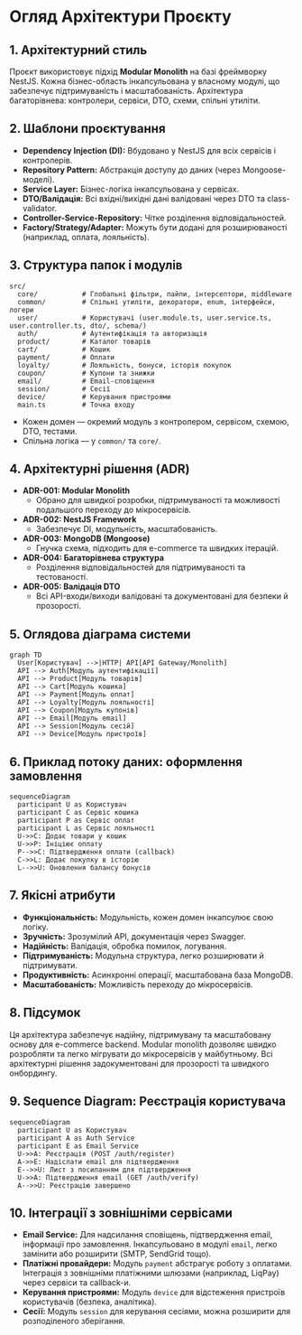 # Огляд Архітектури Проєкту

## 1. Архітектурний стиль

Проєкт використовує підхід **Modular Monolith** на базі фреймворку NestJS. Кожна бізнес-область інкапсульована у власному модулі, що забезпечує підтримуваність і масштабованість. Архітектура багаторівнева: контролери, сервіси, DTO, схеми, спільні утиліти.

## 2. Шаблони проєктування
- **Dependency Injection (DI):** Вбудовано у NestJS для всіх сервісів і контролерів.
- **Repository Pattern:** Абстракція доступу до даних (через Mongoose-моделі).
- **Service Layer:** Бізнес-логіка інкапсульована у сервісах.
- **DTO/Валідація:** Всі вхідні/вихідні дані валідовані через DTO та class-validator.
- **Controller-Service-Repository:** Чітке розділення відповідальностей.
- **Factory/Strategy/Adapter:** Можуть бути додані для розширюваності (наприклад, оплата, лояльність).

## 3. Структура папок і модулів

```
src/
  core/           # Глобальні фільтри, пайпи, інтерсептори, middleware
  common/         # Спільні утиліти, декоратори, enum, інтерфейси, логери
  user/           # Користувачі (user.module.ts, user.service.ts, user.controller.ts, dto/, schema/)
  auth/           # Аутентифікація та авторизація
  product/        # Каталог товарів
  cart/           # Кошик
  payment/        # Оплати
  loyalty/        # Лояльність, бонуси, історія покупок
  coupon/         # Купони та знижки
  email/          # Email-сповіщення
  session/        # Сесії
  device/         # Керування пристроями
  main.ts         # Точка входу
```
- Кожен домен — окремий модуль з контролером, сервісом, схемою, DTO, тестами.
- Спільна логіка — у `common/` та `core/`.

## 4. Архітектурні рішення (ADR)

- **ADR-001: Modular Monolith**
  - Обрано для швидкої розробки, підтримуваності та можливості подальшого переходу до мікросервісів.
- **ADR-002: NestJS Framework**
  - Забезпечує DI, модульність, масштабованість.
- **ADR-003: MongoDB (Mongoose)**
  - Гнучка схема, підходить для e-commerce та швидких ітерацій.
- **ADR-004: Багаторівнева структура**
  - Розділення відповідальностей для підтримуваності та тестованості.
- **ADR-005: Валідація DTO**
  - Всі API-входи/виходи валідовані та документовані для безпеки й прозорості.

## 5. Оглядова діаграма системи

```mermaid
graph TD
  User[Користувач] -->|HTTP| API[API Gateway/Monolith]
  API --> Auth[Модуль аутентифікації]
  API --> Product[Модуль товарів]
  API --> Cart[Модуль кошика]
  API --> Payment[Модуль оплат]
  API --> Loyalty[Модуль лояльності]
  API --> Coupon[Модуль купонів]
  API --> Email[Модуль email]
  API --> Session[Модуль сесій]
  API --> Device[Модуль пристроїв]
```

## 6. Приклад потоку даних: оформлення замовлення

```mermaid
sequenceDiagram
  participant U as Користувач
  participant C as Сервіс кошика
  participant P as Сервіс оплат
  participant L as Сервіс лояльності
  U->>C: Додає товари у кошик
  U->>P: Ініціює оплату
  P-->>C: Підтвердження оплати (callback)
  C->>L: Додає покупку в історію
  L-->>U: Оновлення балансу бонусів
```

## 7. Якісні атрибути
- **Функціональність:** Модульність, кожен домен інкапсулює свою логіку.
- **Зручність:** Зрозумілий API, документація через Swagger.
- **Надійність:** Валідація, обробка помилок, логування.
- **Підтримуваність:** Модульна структура, легко розширювати й підтримувати.
- **Продуктивність:** Асинхронні операції, масштабована база MongoDB.
- **Масштабованість:** Можливість переходу до мікросервісів.

## 8. Підсумок
Ця архітектура забезпечує надійну, підтримувану та масштабовану основу для e-commerce backend. Modular monolith дозволяє швидко розробляти та легко мігрувати до мікросервісів у майбутньому. Всі архітектурні рішення задокументовані для прозорості та швидкого онбордингу.

## 9. Sequence Diagram: Реєстрація користувача

```mermaid
sequenceDiagram
  participant U as Користувач
  participant A as Auth Service
  participant E as Email Service
  U->>A: Реєстрація (POST /auth/register)
  A->>E: Надіслати email для підтвердження
  E-->>U: Лист з посиланням для підтвердження
  U->>A: Підтвердження email (GET /auth/verify)
  A-->>U: Реєстрацію завершено
```

## 10. Інтеграції  з  зовнішніми сервісами

- **Email Service:** Для надсилання сповіщень, підтвердження email, інформації про замовлення. Інкапсульовано в модулі `email`, легко замінити або розширити (SMTP, SendGrid тощо).
- **Платіжні провайдери:** Модуль `payment` абстрагує роботу з оплатами. Інтеграція з зовнішніми платіжними шлюзами (наприклад, LiqPay) через сервіси та callback-и.
- **Керування пристроями:** Модуль `device` для відстеження пристроїв користувачів (безпека, аналітика).
- **Сесії:** Модуль `session` для керування сесіями, можна розширити для розподіленого зберігання.